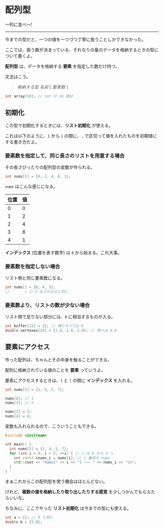# 配列型

一列に並べ〜!

---

今までの型だと、一つの値を一つづつ丁寧に扱うことしかできなかった。

ここでは、扱う数が決まっている、それなりの量のデータを格納するときの型について書くよ。

**配列型** は、データを格納する **要素** を指定した数だけ持つ。

文法はこう。

> *格納する型* *名前* \[ *要素数* ]

```cpp
int array[10]; // int が 10 個分
```


## 初期化

この型で初期化するときには、**リスト初期化** が使える。

これは以下のように、`{` から `}` の間に、`,` で区切って値を入れたものを初期値にする書き方だよ。


### 要素数を指定して、同じ長さのリストを用意する場合

その長さぴったりの配列型の変数が作られる。

```cpp
int nums[5] = {0, 2, 4, 8, 1};
```

`nums` はこんな感じになる。

| 位置 | 値  |
| ---- | --- |
| 0    | 0   |
| 1    | 2   |
| 2    | 4   |
| 3    | 8   |
| 4    | 1   |

**インデックス** (位置を表す数字) は `0` から始まる。これ大事。


### 要素数を指定しない場合

リスト側と同じ要素数になる。

```cpp
int nums[] = {0, 4, 5};
//       ↑ に 3 を入れたのと同じ
```


### 要素数より、リストの数が少ない場合

リスト側で足りない部分には、`0` に相当するものが入る。

```cpp
int buffer[15] = {}; // 残りすべては 0
double vertexes[20] = {1.0, 1.0, 1.0}; // 残りは 0.0
```


## 要素にアクセス

作った配列は、ちゃんとその中身を触ることができる。

配列に格納されている値のことを **要素** っていうよ。

要素にアクセスするときは、`[` と `]` の間に **インデックス** を入れる。

```cpp
int nums[5] = {1, 4, 5, 7};

nums[0]; // 1
nums[3]; // 5

nums[2] = 2;
nums[4] = 8;
```

変数も入れられるので、こういうこともできる。

```cpp
#include <iostream>

int main() {
  int nums[5] = {1, 4, 5, 7};
  for (int i = 0; i < 5; ++i) { // i は 0 から 4 へ
    int const &nums_i = nums[i]; // i 番目の nums
    std::cout << "nums[" << i << "] ~~~ " << nums_i << "\n";
  }
}
```

まぁこれからこの配列型を使う機会はほとんどない。

けれど、**複数の値を格納したり取り出したりする感覚** を少しつかんでもらえたらいいな。


ちなみに、ここでやった **リスト初期化** は今までの型にも使える。

```cpp
int a = {}; // 0 と同じ
double b = {2.0};
```
